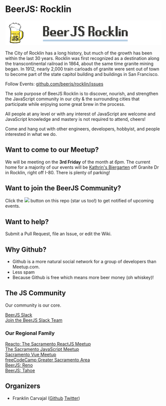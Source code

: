 # BeerJS: Rocklin

![BeerJS Rocklin Logo](./BeerJSBanner.png "BeerJS Rocklin")

The City of Rocklin has a long history, but much of the growth has been within the last 30 years. Rocklin was first recognized as a destination along the transcontinental railroad in 1864, about the same time granite mining began. In 1912, nearly 2,000 train carloads of granite were sent out of town to become part of the state capitol building and buildings in San Francisco.

Follow Events: [github.com/beerjs/rocklin/issues](https://github.com/beerjs/rocklin/)

The sole purpose of BeerJS Rocklin is to discover, nourish, and strengthen the JavaScript community in our city & the surrounding cities that participate while enjoying some great brew in the process.

All people at any level or with any interest of JavaScript are welcome and JavaScript knowledge and mastery is not required to attend, cheers!

Come and hang out with other engineers, developers, hobbyist, and people interested in what we do.

## Want to come to our Meetup?

We will be meeting on the **3rd Friday** of the month at *6pm*. The current home for a majority of our events will be [Kathrin's Biergarten](http://www.kathrinsbiergarten.com/) off Granite Dr in Rocklin, right off I-80.  There is plenty of parking!

Want to join the BeerJS Community?
-------------

Click the <img src="http://beerjs.github.io/sf/assets/watch.png" height="18"> button on this repo (star us too!) to get notified of upcoming events.

## Want to help?

Submit a Pull Request, file an Issue, or edit the Wiki.

## Why Github?

* Github is a more natural social network for a group of developers than Meetup.com. 
* Less spam
* Because Github is free which means more beer money (oh whiskey)!

## The JS Community

Our community is our core.

[BeerJS Slack](https://beerjs.slack.com)<br />
[Join the BeerJS Slack Team](https://beers-slack-invite.herokuapp.com/)<br />

### Our Regional Family

[Reacto: The Sacramento ReactJS Meetup](https://www.meetup.com/Sacramento-ReactJS-Meetup/)<br />
[The Sacramento JavaScript Meetup](https://www.meetup.com/The-Sacramento-Javascript-Meetup/)<br />
[Sacramento Vue Meetup](https://www.meetup.com/Sacramento-Vue-js-Meetup/)<br />
[freeCodeCamp Greater Sacramento Area](https://www.meetup.com/freeCodeCamp-Greater-Sacramento-Area/)<br />
[BeerJS: Reno](https://github.com/beerjs/reno)<br />
[BeerJS: Tahoe](https://github.com/beerjs/tahoe)<br />


## Organizers

* Franklin Carvajal ([Github](https://github.com/frankcarvajal) [Twitter](https://twitter.com/code_crafting))
